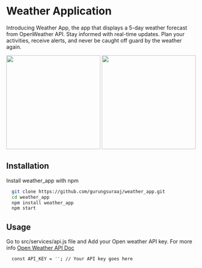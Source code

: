 # Weather Application

Introducing Weather App, the app that displays a 5-day weather forecast from OpenWeather API. Stay informed with real-time updates. Plan your activities, receive alerts, and never be caught off guard by the weather again. 

<img src="https://github.com/gurungsuraaj/weather_app/assets/29848705/68567290-4100-4623-a9fe-0aefe7d566ff" width="250">   
<img src="https://github.com/gurungsuraaj/weather_app/assets/29848705/aa5140c6-c85e-4ff4-aea3-ff99dc20977a" width="250">

## Installation

Install weather_app with npm

```bash
  git clone https://github.com/gurungsuraaj/weather_app.git
  cd weather_app
  npm install weather_app
  npm start
```

## Usage
Go to src/services/api.js file and Add your Open weather API key. For more info [Open Weather API Doc](https://openweathermap.org/api)
```bash
  const API_KEY = ''; // Your API key goes here
```
    

